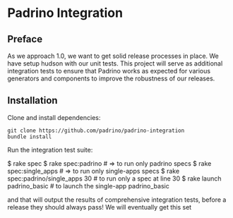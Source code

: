 # Padrino Integration

## Preface

As we approach 1.0, we want to get solid release processes in place. We have setup hudson with our unit tests. This project will serve as additional integration tests to ensure that Padrino works as expected for various generators and components to improve the robustness of our releases.

## Installation

Clone and install dependencies:

    git clone https://github.com/padrino/padrino-integration
    bundle install

Run the integration test suite:

   $ rake spec
   $ rake spec:padrino # => to run only padrino specs
   $ rake spec:single_apps # => to run only single-apps specs
   $ rake spec:padrino/single_apps 30 # to run only a spec at line 30
   $ rake launch padrino_basic # to launch the single-app padrino_basic

and that will output the results of comprehensive integration tests, before a release they should always pass! We will eventually get this set
